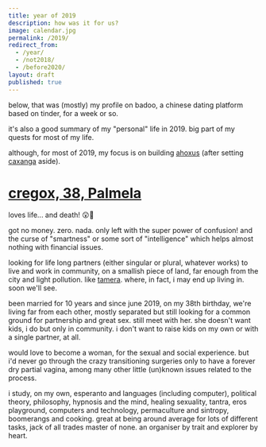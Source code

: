 ```yaml
---
title: year of 2019
description: how was it for us?
image: calendar.jpg
permalink: /2019/
redirect_from:
  - /year/
  - /not2018/
  - /before2020/
layout: draft
published: true
---
```


below, that was (mostly) my profile on badoo, a chinese dating platform based on tinder, for a week or so.

it's also a good summary of my "personal" life in 2019. big part of my quests for most of my life.

although, for most of 2019, my focus is on building [ahoxus](/ahoxus) (after setting [caxanga](/caxanga) aside).

# [cregox, 38, Palmela](https://bdo.to/u/86Uxb1VAp8_BNkSLw)

loves life... and death! 😲🤪

got no money. zero. nada. only left with the super power of confusion! and the curse of "smartness" or some sort of  "intelligence" which helps almost nothing with financial issues.

looking for life long partners (either singular or plural, whatever works) to live and work in community, on a smallish piece of land, far enough from the city and light pollution. like [tamera](/tamera). where, in fact, i may end up living in. soon we'll see.

been married for 10 years and since june 2019, on my 38th birthday, we're living far from each other, mostly separated but still looking for a common ground for partnership and great sex. still meet with her. she doesn't want kids, i do but only in community. i don't want to raise kids on my own or with a single partner, at all.

would love to become a woman, for the sexual and social experience. but i'd never go through the crazy transitioning surgeries only to have a forever dry partial vagina, among many other little (un)known issues related to the process.

i study, on my own, esperanto and languages (including computer), political theory, philosophy, hypnosis and the mind, healing sexuality, tantra, eros playground, computers and technology, permaculture and sintropy, boomerangs and cooking. great at being around average for lots of different tasks, jack of all trades master of none. an organiser by trait and explorer by heart.
